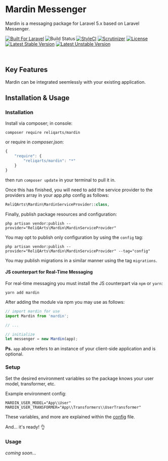 # Mardin Messenger

Mardin is a messaging package for Laravel 5.x based on Laravel Messenger.

[![Built For Laravel](https://img.shields.io/badge/built%20for-laravel-red.svg?style=flat-square)](http://laravel.com)
![Build Status](https://img.shields.io/circleci/project/reliqarts/mardin.svg?style=flat-square)
[![StyleCI](https://styleci.io/repos/71434979/shield?branch=master)](https://styleci.io/repos/71434979)
[![Scrutinizer](https://img.shields.io/scrutinizer/g/reliqarts/mardin.svg?style=flat-square)](https://scrutinizer-ci.com/g/reliqarts/mardin/)
[![License](https://poser.pugx.org/reliqarts/mardin/license?format=flat-square)](https://packagist.org/packages/reliqarts/mardin)
[![Latest Stable Version](https://poser.pugx.org/reliqarts/mardin/version?format=flat-square)](https://packagist.org/packages/reliqarts/mardin)
[![Latest Unstable Version](https://poser.pugx.org/reliqarts/mardin/v/unstable?format=flat-square)](//packagist.org/packages/reliqarts/mardin)

&nbsp;


## Key Features

Mardin can be integrated seemlessly with your existing application.

## Installation & Usage

### Installation

Install via composer; in console: 
```
composer require reliqarts/mardin
``` 
or require in *composer.json*:
```js
{
    "require": {
        "reliqarts/mardin": "*"
    }
}
```
then run `composer update` in your terminal to pull it in.

Once this has finished, you will need to add the service provider to the providers array in your app.php config as follows:

```php
ReliQArts\Mardin\MardinServiceProvider::class,
```

Finally, publish package resources and configuration:

```
php artisan vendor:publish --provider="ReliQArts\Mardin\MardinServiceProvider"
``` 

You may opt to publish only configuration by using the `config` tag:

```
php artisan vendor:publish --provider="ReliQArts\Mardin\MardinServiceProvider" --tag="config"
``` 
You may publish migrations in a similar manner using the tag `migrations`.

#### JS counterpart for Real-Time Messaging

For real-time messaging you must install the JS counterpart via `npm` or `yarn`:

```
yarn add mardin
```

After adding the module via npm you may use as follows:
```js
// import mardin for use
import Mardin from 'mardin';

// ...

// initialize
let messenger = new Mardin(app);
```
**Ps.** `app` above refers to an instance of your client-side application and is optional.

### Setup

Set the desired environment variables so the package knows your user model, transformer, etc. 

Example environment config:
```
MARDIN_USER_MODEL="App\\User"
MARDIN_USER_TRANSFORMER="App\\Transformers\\UserTransformer"
```

These variables, and more are explained within the [config](https://github.com/ReliQArts/mardin/blob/master/config/mardin.php) file.

And... it's ready! :ok_hand:
### Usage

*coming soon...*